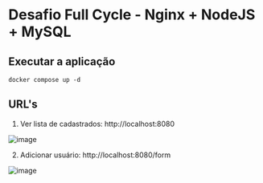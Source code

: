 # Desafio Full Cycle - Nginx + NodeJS + MySQL

## Executar a aplicação

```
docker compose up -d
```

## URL's

1. Ver lista de cadastrados: http://localhost:8080

![image](https://github.com/user-attachments/assets/f00ec401-f37b-42d1-8cd3-75f536ecd039)

2. Adicionar usuário: http://localhost:8080/form

![image](https://github.com/user-attachments/assets/a1ddbdba-a918-47c5-8be1-cbbf2c854651)
